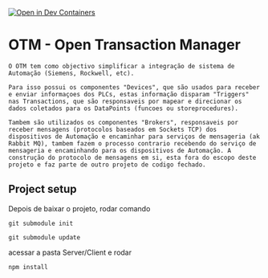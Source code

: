 [![Open in Dev Containers](https://img.shields.io/static/v1?label=Dev%20Containers&message=Open&color=blue&logo=visualstudiocode)](https://vscode.dev/redirect?url=vscode://ms-vscode-remote.remote-containers/cloneInVolume?url=https://github.com/hemerfc/otm)


# OTM - Open Transaction Manager
 
    O OTM tem como objectivo simplificar a integração de sistema de Automação (Siemens, Rockwell, etc).

    Para isso possui os componentes "Devices", que são usados para receber e enviar informaçoes dos PLCs, estas informação disparam "Triggers" nas Transactions, que são responsaveis por mapear e direcionar os dados coletados para os DataPoints (funcoes ou storeprocedures).

    Tambem são utilizados os componentes "Brokers", responsaveis por receber mensagens (protocolos baseados em Sockets TCP) dos dispositivos de Automação e encaminhar para serviços de mensageria (ak Rabbit MQ), tambem fazem o processo contrario recebendo do serviço de mensageria e encaminhando para os dispositivos de Automação. A construção do protocolo de mensagens em si, esta fora do escopo deste projeto e faz parte de outro projeto de codigo fechado.

 ## Project setup
 Depois de baixar o projeto, rodar comando
```
git submodule init
```
```
git submodule update
```
acessar a pasta Server/Client e rodar 
```
npm install
```

